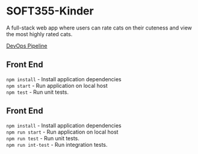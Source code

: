 # SOFT355-Kinder
A full-stack web app where users can rate cats on their cuteness and view the most highly rated cats.

[DevOps Pipeline](https://dev.azure.com/adamjlee5/Kinder)

## Front End
`npm install` - Install application dependencies   
`npm start` - Run application on local host  
`npm test` - Run unit tests.  

## Front End
`npm install` - Install application dependencies   
`npm run start` - Run application on local host  
`npm run test` - Run unit tests.  
`npm run int-test` - Run integration tests.  
